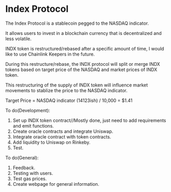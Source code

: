 # Index Protocol

The Index Protocol is a stablecoin pegged to the NASDAQ indicator. 

It allows users to invest in a blockchain currency that is decentralized and less volatile. 

INDX token is restructured/rebased after a specific amount of time, I would like to use Chainlink Keepers in the future.

During this restructure/rebase, the INDX protocol will split or merge INDX tokens based on target price of the NASDAQ and market prices of INDX token.

This restructuring of the supply of INDX token will influence market movements to stablize the price to the NASDAQ indicator. 

Target Price = NASDAQ indicator (14123ish) / 10,000 = $1.41 

To do(Development):
1. Set up INDX token contract//Mostly done, just need to add requirements and emit functions.
2. Create oracle contracts and integrate Uniswap.
3. Integrate oracle contract with token contracts.
4. Add liquidity to Uniswap on Rinkeby. 
5. Test.

To do(General):
1. Feedback.
2. Testing with users.
3. Test gas prices.
4. Create webpage for general information.
